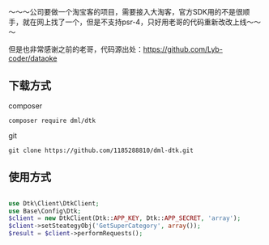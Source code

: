 ～～～公司要做一个淘宝客的项目，需要接入大淘客，官方SDK用的不是很顺手，就在网上找了一个，但是不支持psr-4，只好用老哥的代码重新改改上线～～～

但是也非常感谢之前的老哥，代码源出处：https://github.com/Lyb-coder/dataoke

## 下载方式
composer
```composer
composer require dml/dtk
```
git
```git
git clone https://github.com/1185288810/dml-dtk.git
```

## 使用方式
```php

use Dtk\Client\DtkClient;
use Base\Config\Dtk;
$client = new DtkClient(Dtk::APP_KEY, Dtk::APP_SECRET, 'array');
$client->setSteategyObj('GetSuperCategory', array());
$result = $client->performRequests();

```
